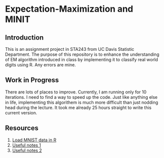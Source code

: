 # Expectation-Maximization and MINIT 


## Introduction
This is an assignment project in STA243 from UC Davis Statistic Department. The purpose of this repository is to enhance the understanding of EM algorithm introduced in class by implementing it to classify real world digits using R. Any errors are mine.

## Work in Progress

There are lots of places to improve. Currently, I am running only for 10 iterations. I need to find a way to speed up the code. Just like anything else in life, implementing this algorithem is much more difficult than just nodding head during the lecture. It took me already 25 hours straight to write this current version. 

## Resources 

1. [Load MNIST data in R](https://gist.github.com/brendano/39760)
2. [Useful notes 1](https://cslu.ohsu.edu/~bedricks/courses/cs655/pdf/addl_slides/pr813_lecture06.pdf)
3. [Useful notes 2](http://ethen8181.github.io/machine-learning/clustering/GMM/GMM.html)
